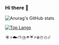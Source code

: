 ### Hi there 👋
![Anurag's GitHub stats](https://github-readme-stats.vercel.app/api?username=ytt&show_icons=true&theme=onedark)

[![Top Langs](https://github-readme-stats.vercel.app/api/top-langs/?username=ytt)](https://github.com/anuraghazra/github-readme-stats)
<!--
**huangdaxing3/huangdaxing3** is a ✨ _special_ ✨ repository because its `README.md` (this file) appears on your GitHub profile.

Here are some ideas to get you started:

- 🔭 I’m currently working on ...
- 🌱 I’m currently learning ...
- 👯 I’m looking to collaborate on ...
- 🤔 I’m looking for help with ...
- 💬 Ask me about ...
- 📫 How to reach me: ...
- 😄 Pronouns: ...
- ⚡ Fun fact: ...
-->
☀️⭐☁️⛅⛈️☂️☔⚡❄️☃️⛄☄️
